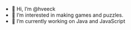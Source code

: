 - 👋 Hi, I’m @hveeck
- 👀 I’m interested in making games and puzzles.
- 🌱 I’m currently working on Java and JavaScript

<!---
hveeck/hveeck is a ✨ special ✨ repository because its `README.md` (this file) appears on your GitHub profile.
You can click the Preview link to take a look at your changes.
--->
